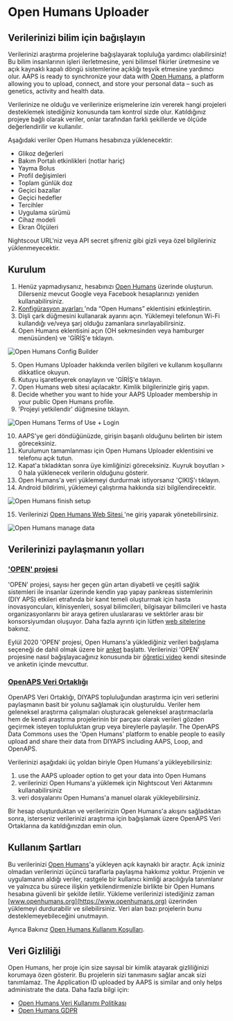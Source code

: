 # Open Humans Uploader

## Verilerinizi bilim için bağışlayın

Verilerinizi araştırma projelerine bağışlayarak topluluğa yardımcı olabilirsiniz! Bu bilim insanlarının işleri ilerletmesine, yeni bilimsel fikirler üretmesine ve açık kaynaklı kapalı döngü sistemlerine açıklığı teşvik etmesine yardımcı olur. AAPS is ready to synchronize your data with [Open Humans](https://www.openhumans.org), a platform allowing you to upload, connect, and store your personal data – such as genetics, activity and health data.

Verilerinize ne olduğu ve verilerinize erişmelerine izin vererek hangi projeleri desteklemek istediğiniz konusunda tam kontrol sizde olur. Katıldığınız projeye bağlı olarak veriler, onlar tarafından farklı şekillerde ve ölçüde değerlendirilir ve kullanılır.

Aşağıdaki veriler Open Humans hesabınıza yüklenecektir:

- Glikoz değerleri
- Bakım Portalı etkinlikleri (notlar hariç)
- Yayma Bolus
- Profil değişimleri
- Toplam günlük doz
- Geçici bazallar
- Geçici hedefler
- Tercihler
- Uygulama sürümü
- Cihaz modeli
- Ekran Ölçüleri

Nightscout URL'niz veya API secret şifreniz gibi gizli veya özel bilgileriniz yüklenmeyecektir.

## Kurulum

1. Henüz yapmadıysanız, hesabınızı [Open Humans](https://www.openhumans.org) üzerinde oluşturun. Dilerseniz mevcut Google veya Facebook hesaplarınızı yeniden kullanabilirsiniz.
2. [ Konfigürasyon ayarları ](../configuration/config-builder.md)'nda “Open Humans” eklentisini etkinleştirin.
3. Dişli çark düğmesini kullanarak ayarını açın. Yüklemeyi telefonun Wi-Fi kullandığı ve/veya şarj olduğu zamanlara sınırlayabilirsiniz.
4. Open Humans eklentisini açın (OH sekmesinden veya hamburger menüsünden) ve 'GİRİŞ'e tıklayın.

![Open Humans Config Builder](../images/OHUploader1.png)

5. Open Humans Uploader hakkında verilen bilgileri ve kullanım koşullarını dikkatlice okuyun.
6. Kutuyu işaretleyerek onaylayın ve 'GİRİŞ'e tıklayın.
7. Open Humans web sitesi açılacaktır. Kimlik bilgilerinizle giriş yapın.
8. Decide whether you want to hide your AAPS Uploader membership in your public Open Humans profile.
9. 'Projeyi yetkilendir' düğmesine tıklayın.

![Open Humans Terms of Use + Login](../images/OHUploader2.png)

10. AAPS'ye geri döndüğünüzde, girişin başarılı olduğunu belirten bir istem göreceksiniz.
11. Kurulumun tamamlanması için Open Humans Uploader eklentisini ve telefonu açık tutun.
12. Kapat'a tıkladıktan sonra üye kimliğinizi göreceksiniz. Kuyruk boyutları > 0 hala yüklenecek verilerin olduğunu gösterir.
13. Open Humans'a veri yüklemeyi durdurmak istiyorsanız 'ÇIKIŞ'ı tıklayın.
14. Android bildirimi, yüklemeyi çalıştırma hakkında sizi bilgilendirecektir.

![Open Humans finish setup](../images/OHUploader3.png)

15. Verilerinizi [ Open Humans Web Sitesi ](https://www.openhumans.org) 'ne giriş yaparak yönetebilirsiniz.

![Open Humans manage data](../images/OHWeb.png)

## Verilerinizi paylaşmanın yolları

### ['OPEN' projesi](https://www.open-diabetes.eu/)

'OPEN' projesi, sayısı her geçen gün artan diyabetli ve çeşitli sağlık sistemleri ile insanlar üzerinde kendin yap yapay pankreas sistemlerinin (DIY APS) etkileri etrafında bir kanıt temeli oluşturmak için hasta inovasyoncuları, klinisyenleri, sosyal bilimcileri, bilgisayar bilimcileri ve hasta organizasyonlarını bir araya getiren uluslararası ve sektörler arası bir konsorsiyumdan oluşuyor. Daha fazla ayrıntı için lütfen [web sitelerine](https://www.open-diabetes.eu/) bakınız.

Eylül 2020 'OPEN' projesi, Open Humans'a yüklediğiniz verileri bağışlama seçeneği de dahil olmak üzere bir [anket](https://survey.open-diabetes.eu/) başlattı. Verilerinizi 'OPEN' projesine nasıl bağışlayacağınız konusunda bir [öğretici video](https://open-diabetes.eu/en/open-survey/survey-tutorials/) kendi sitesinde ve anketin içinde mevcuttur.

### [OpenAPS Veri Ortaklığı](https://www.openhumans.org/activity/openaps-data-commons/)

OpenAPS Veri Ortaklığı, DIYAPS topluluğundan araştırma için veri setlerini paylaşmanın basit bir yolunu sağlamak için oluşturuldu. Veriler hem geleneksel araştırma çalışmaları oluşturacak geleneksel araştırmacılarla hem de kendi araştırma projelerinin bir parçası olarak verileri gözden geçirmek isteyen topluluktan grup veya bireylerle paylaşılır. The OpenAPS Data Commons uses the 'Open Humans' platform to enable people to easily upload and share their data from DIYAPS including AAPS, Loop, and OpenAPS.

Verilerinizi aşağıdaki üç yoldan biriyle Open Humans'a yükleyebilirsiniz:

1. use the AAPS uploader option to get your data into Open Humans
2. verilerinizi Open Humans'a yüklemek için Nightscout Veri Aktarımını kullanabilirsiniz
3. veri dosyalarını Open Humans'a manuel olarak yükleyebilirsiniz.

Bir hesap oluşturduktan ve verilerinizin Open Humans'a akışını sağladıktan sonra, isterseniz verilerinizi araştırma için bağışlamak üzere OpenAPS Veri Ortaklarına da katıldığınızdan emin olun.

## Kullanım Şartları

Bu verilerinizi [Open Humans](https://www.openhumans.org)'a yükleyen açık kaynaklı bir araçtır. Açık izniniz olmadan verilerinizi üçüncü taraflarla paylaşma hakkımız yoktur. Projenin ve uygulamanın aldığı veriler, rastgele bir kullanıcı kimliği aracılığıyla tanımlanır ve yalnızca bu sürece ilişkin yetkilendirmenizle birlikte bir Open Humans hesabına güvenli bir şekilde iletilir. Yükleme verilerinizi istediğiniz zaman [www.openhumans.org](https://www.openhumans.org) üzerinden yüklemeyi durdurabilir ve silebilirsiniz. Veri alan bazı projelerin bunu desteklemeyebileceğini unutmayın.

Ayrıca Bakınız [Open Humans Kullanım Koşulları](https://www.openhumans.org/terms/).

## Veri Gizliliği

Open Humans, her proje için size sayısal bir kimlik atayarak gizliliğinizi korumaya özen gösterir. Bu projelerin sizi tanımasını sağlar ancak sizi tanımlamaz. The Application ID uploaded by AAPS is similar and only helps administrate the data. Daha fazla bilgi için:

- [Open Humans Veri Kullanımı Politikası](https://www.openhumans.org/data-use/)
- [Open Humans GDPR](https://www.openhumans.org/gdpr/)
